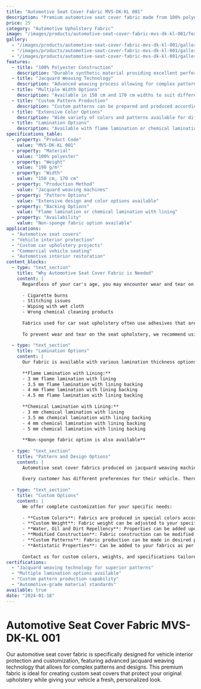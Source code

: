 ```yaml
---
title: "Automotive Seat Cover Fabric MVS-DK-KL 001"
description: "Premium automotive seat cover fabric made from 100% polyester with jacquard weaving for custom vehicle upholstery and protection"
price: 25
category: "Automotive Upholstery Fabric"
image: "/images/products/automotive-seat-cover-fabric-mvs-dk-kl-001/featured.png"
gallery:
  - "/images/products/automotive-seat-cover-fabric-mvs-dk-kl-001/gallery/1.png"
  - "/images/products/automotive-seat-cover-fabric-mvs-dk-kl-001/gallery/2.png"
  - "/images/products/automotive-seat-cover-fabric-mvs-dk-kl-001/gallery/3.png"
features:
  - title: "100% Polyester Construction"
    description: "Durable synthetic material providing excellent performance and longevity"
  - title: "Jacquard Weaving Technology"
    description: "Advanced weaving process allowing for complex patterns and designs"
  - title: "Multiple Width Options"
    description: "Available in 150 cm and 170 cm widths to suit different applications"
  - title: "Custom Pattern Production"
    description: "Custom patterns can be prepared and produced according to customer designs"
  - title: "Extensive Color Options"
    description: "Wide variety of colors and patterns available for different preferences"
  - title: "Lamination Options"
    description: "Available with flame lamination or chemical lamination backing options"
specifications_table:
  - property: "Product Code"
    value: "MVS-DK-KL 001"
  - property: "Material"
    value: "100% polyester"
  - property: "Weight"
    value: "190 g/m²"
  - property: "Width"
    value: "150 cm, 170 cm"
  - property: "Production Method"
    value: "Jacquard weaving machines"
  - property: "Pattern Options"
    value: "Extensive design and color options available"
  - property: "Backing Options"
    value: "Flame lamination or chemical lamination with lining"
  - property: "Availability"
    value: "Non-sponge fabric option available"
applications:
  - "Automotive seat covers"
  - "Vehicle interior protection"
  - "Custom car upholstery projects"
  - "Commercial vehicle seating"
  - "Automotive interior restoration"
content_blocks:
  - type: "text_section"
    title: "Why Automotive Seat Cover Fabric is Needed"
    content: |
      Regardless of your car's age, you may encounter wear and tear on your upholstery from time to time. This can be caused by:
      
      - Cigarette burns
      - Stitching issues
      - Wiping with wet cloth
      - Wrong chemical cleaning products
      
      Fabrics used for car seat upholstery often use adhesives that aren't water-resistant. Therefore, those who clean the upholstery with a wet cloth or the wrong chemicals can experience wear and tear over time.
      
      To prevent wear and tear on the seat upholstery, we recommend using seat covers made of fabric and tailored to your taste, suitable for the make and model of your vehicle. This way, you can give your car a completely new look.
  
  - type: "text_section"
    title: "Lamination Options"
    content: |
      Our fabric is available with various lamination thickness options:
      
      **Flame Lamination with Lining:**
      - 3 mm flame lamination with lining
      - 3.5 mm flame lamination with lining backing
      - 4 mm flame lamination with lining backing
      - 4.5 mm flame lamination with lining backing
      
      **Chemical Lamination with Lining:**
      - 3 mm chemical lamination with lining
      - 3.5 mm chemical lamination with lining backing
      - 4 mm chemical lamination with lining backing
      - 5 mm chemical lamination with lining backing
      
      **Non-sponge fabric option is also available**
  
  - type: "text_section"
    title: "Pattern and Design Options"
    content: |
      Automotive seat cover fabrics produced on jacquard weaving machines offer extensive pattern and color options. Custom patterns can be prepared and produced according to your designs.
      
      Every customer has different preferences for their vehicle. Therefore, we offer many options in various colors and weights, tailored to customer preferences.
  
  - type: "text_section"
    title: "Custom Options"
    content: |
      We offer complete customization for your specific needs:
      
      - **Custom Colors**: Fabrics are produced in special colors according to your needs
      - **Custom Weight**: Fabric weight can be adjusted to your specifications
      - **Water, Oil and Dirt Repellency**: Properties can be added upon request
      - **Modified Construction**: Fabric construction can be modified for specific applications
      - **Custom Patterns**: Fabric production can be made in desired patterns
      - **Antistatic Properties**: Can be added to your fabrics as per your request
      
      Contact us for custom colors, weights, and specifications tailored to your automotive project requirements.
certifications:
  - "Jacquard weaving technology for superior patterns"
  - "Multiple lamination options available"
  - "Custom pattern production capability"
  - "Automotive-grade material standards"
available: true
date: "2024-01-18"
---
```


# Automotive Seat Cover Fabric MVS-DK-KL 001

Our automotive seat cover fabric is specifically designed for vehicle interior protection and customization, featuring advanced jacquard weaving technology that allows for complex patterns and designs. This premium fabric is ideal for creating custom seat covers that protect your original upholstery while giving your vehicle a fresh, personalized look. 